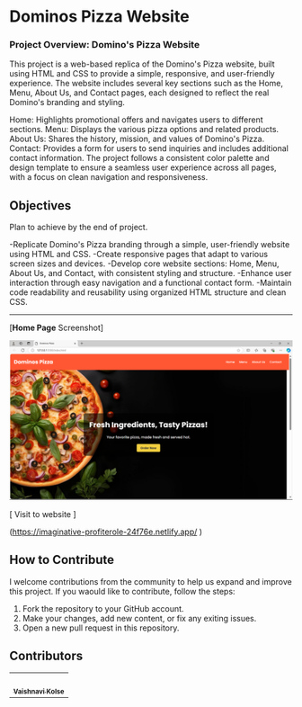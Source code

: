 # Dominos Pizza Website
### Project Overview: Domino's Pizza Website
This project is a web-based replica of the Domino's Pizza website, built using HTML and CSS to provide a simple, responsive, and user-friendly experience. The website includes several key sections such as the Home, Menu, About Us, and Contact pages, each designed to reflect the real Domino's branding and styling.

Home: Highlights promotional offers and navigates users to different sections.
Menu: Displays the various pizza options and related products.
About Us: Shares the history, mission, and values of Domino's Pizza.
Contact: Provides a form for users to send inquiries and includes additional contact information.
The project follows a consistent color palette and design template to ensure a seamless user experience across all pages, with a focus on clean navigation and responsiveness.

## Objectives
Plan to achieve by the end of project.

-Replicate Domino's Pizza branding through a simple, user-friendly website using HTML and CSS.
-Create responsive pages that adapt to various screen sizes and devices.
-Develop core website sections: Home, Menu, About Us, and Contact, with consistent styling and structure.
-Enhance user interaction through easy navigation and a functional contact form.
-Maintain code readability and reusability using organized HTML structure and clean CSS.

---
[**Home Page** Screenshot]

![Home Page](./images/dominos%20pizza.png)


[ Visit to website ]

(https://imaginative-profiterole-24f76e.netlify.app/ )
                

## How  to Contribute

I welcome contributions from the community to help us expand  and improve this project. If you waould like to contribute, follow the steps:

1. Fork the repository to your GitHub account.
2. Make your changes, add new content, or fix any exiting issues.
3. Open a new pull request in this repository.

## Contributors
<table>
  <tr>
    <td align="center"><a href="https://github.com/VaishnaviKolse"><img src="https://avatars.githubusercontent.com/VaishnaviKolse?v=4" width="100px;" alt=""/><br /><sub><b>Vaishnavi Kolse</b></sub></a></td>
    </tr>
</table>

